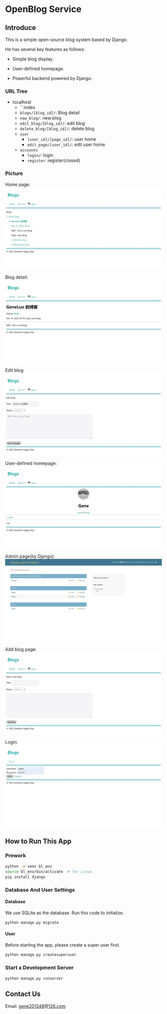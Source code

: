 # OpenBlog Service

## Introduce

This is a simple open-source blog system based by Django.

He has several key features as follows:

- Simple blog display.

- User-defined homepage.

- Powerful backend powered by Django.

### URL Tree

- localhost
  - ``:index
  - `blogs/[blog_id]/`: Blog detail
  - `new_blog/`: new blog
  - `edit_blog/[blog_id]/`: edit blog
  - `delete_blog/[blog_id]/`: delete blog
  - `user`
    - `[user_id]/[page_id]/`: user home
    - `edit_page/[user_id]/`: edit user home
  - `accounts`
    - `login/`: login
    - `register`: register(closed)

### Picture

Home page: ![Home Page](/picture/home_page.jpeg)

Blog detail: ![Blog Detail](/picture/detail.jpeg)

Edit blog: ![Edit Blog](/picture/edit_blog.jpeg)

User-defined homepage: ![User-defined Homepage](/picture/user_home.jpeg)

Admin page(by Django): ![Admin](/picture/admin_view.jpeg)

Add blog page: ![Add Blog](/picture/add_blog.jpeg)

Login: ![Login](/picture/login.jpeg)

## How to Run This App

### Prework

```bash
python -m venv bl_env
source bl_env/bin/activate  # for Linux
pip install django
```

### Database And User Settings

#### Database

We use SQLite as the database. Run this code to initialize.

```bash
python manage.py migrate
```

#### User

Before starting the app, please create a super user first.

```bash
python manage.py createsuperuser
```

### Start a Development Server

```bash
python manage.py runserver
```

## Contact Us

Email: [gene201248@126.com](mailto:gene201248@126.com)
